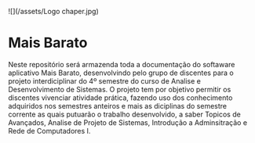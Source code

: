 ![](/assets/Logo chaper.jpg)

# Mais Barato

Neste repositório será armazenda toda a documentação do softaware 
aplicativo Mais Barato, desenvolvindo pelo grupo de discentes para o projeto interdiciplinar do 4º semestre do curso de Analise e Desenvolvimento de Sistemas.
O projeto tem por objetivo permitir os discentes vivenciar atividade  prática, fazendo uso dos conhecimento adquiridos nos semestres anteiros e mais as diciplinas do semestre corrente as quais putuarão o trabalho desenvolvido, a saber Topicos de Avançados, Analise de Projeto de Sistemas, Introdução a Adminsitração e Rede de Computadores I. 




